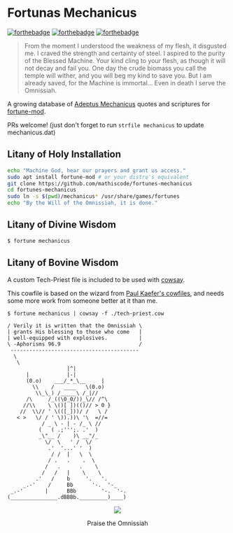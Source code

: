 # Fortunas Mechanicus

[![forthebadge](https://forthebadge.com/images/badges/built-with-science.svg)](https://forthebadge.com)
[![forthebadge](https://forthebadge.com/images/badges/powered-by-electricity.svg)](https://forthebadge.com)
[![forthebadge](https://forthebadge.com/images/badges/oooo-kill-em.svg)](https://forthebadge.com)

> From the moment I understood the weakness of my flesh, it disgusted me. I craved the strength and certainty of steel. I aspired to the purity of the Blessed Machine. Your kind cling to your flesh, as though it will not decay and fail you. One day the crude biomass you call the temple will wither, and you will beg my kind to save you. But I am already saved, for the Machine is immortal… Even in death I serve the Omnissiah.

A growing database of [Adeptus Mechanicus](https://warhammer40k.fandom.com/wiki/Adeptus_Mechanicus) quotes and scriptures for [fortune-mod](https://github.com/shlomif/fortune-mod).

PRs welcome! (just don't forget to run `strfile mechanicus` to update mechanicus.dat)

## Litany of Holy Installation

```sh
echo "Machine God, hear our prayers and grant us access."
sudo apt install fortune-mod # or your distro's equivalent
git clone https://github.com/mathiscode/fortunes-mechanicus
cd fortunes-mechanicus
sudo ln -s $(pwd)/mechanicus* /usr/share/games/fortunes
echo "By the Will of the Omnissiah, it is done."
```

## Litany of Divine Wisdom

```sh
$ fortune mechanicus
```

## Litany of Bovine Wisdom

A custom Tech-Priest file is included to be used with [cowsay](https://en.wikipedia.org/wiki/Cowsay).

This cowfile is based on the wizard from [Paul Kaefer's cowfiles](https://github.com/paulkaefer/cowsay-files), and needs some more work from someone better at it than me.

```
$ fortune mechanicus | cowsay -f ./tech-priest.cow

/ Verily it is written that the Omnissiah \
| grants His blessing to those who come   |
| well-equipped with explosives.          |
\ -Aphorisms 96.9                         /
 -----------------------------------------
  \
   \
                   |^|  
      |            |-|
      (0.o)    ___/_*_\__     |
        \\    /   ____   \(0.o)
         \\_\_) /_____\ /_|//
      /\     /_((\0_0/))_\// /^\
     //\\    \ \()[ ])(()// > 0 }
    //  \\// ' \(([_]))/ /   \ /
   < >   \/ / ' \)).))\ '\  =//=
           / _ \ - | - /_ \ //
          (   ( .;''';. .'  )
          _\"__ /    )\ __"/_
            \/  \   ' /  \/
             .'  '...' '  )
              / /  |   \  \
             / .   .    .  \
            /   .      .    \
           /   /   |    \    \
         .'   /    b     '.   '.
     _.-'    /     Bb      '-.  '-_
 _.-'       |      BBb        '-.  '-.
(_______________.dBBBb._________)____)
```

<p align="center">
  <a href="https://www.mechanicus40k.com/">
    <img src="https://static.wixstatic.com/media/748239_ba839dbb0e8341baa7e9ed5460225997~mv2_d_3840_2160_s_2.png/v1/fit/w_2500,h_1330,al_c/748239_ba839dbb0e8341baa7e9ed5460225997~mv2_d_3840_2160_s_2.png" />
  </a>

  <p align="center">Praise the Omnissiah</p>
</p>

